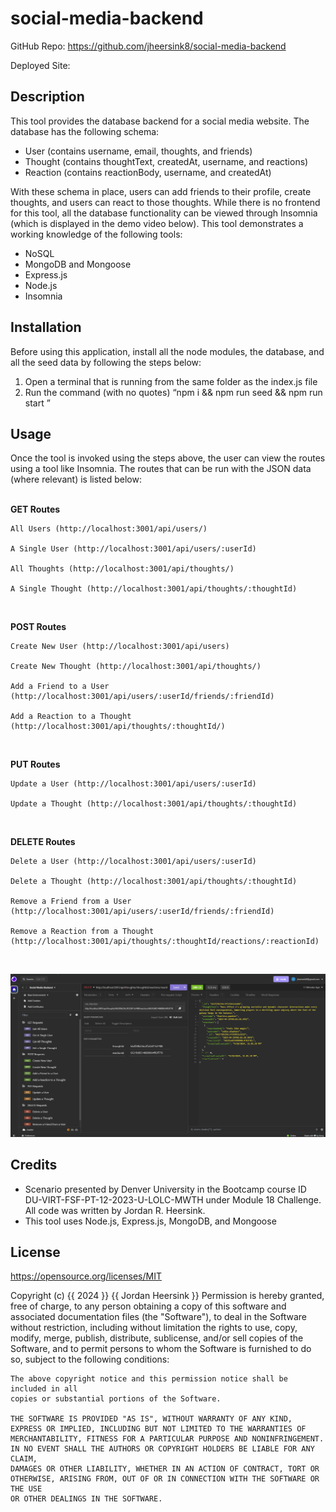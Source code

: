 # social-media-backend

GitHub Repo: https://github.com/jheersink8/social-media-backend

Deployed Site: 

## Description
This tool provides the database backend for a social media website. The database has the following schema:
- User (contains username, email, thoughts, and friends)
- Thought (contains thoughtText, createdAt, username, and reactions)
- Reaction (contains reactionBody, username, and createdAt) 

With these schema in place, users can add friends to their profile, create thoughts, and users can react to those thoughts. While there is no frontend for this tool, all the database functionality can be viewed through Insomnia (which is displayed in the demo video below). This tool demonstrates a working knowledge of the following tools:
- NoSQL
- MongoDB and Mongoose
- Express.js
- Node.js
- Insomnia



## Installation 
Before using this application, install all the node modules, the database, and all the seed data by following the steps below: 
1.	Open a terminal that is running from the same folder as the index.js file
2.	Run the command (with no quotes) “npm i && npm run seed && npm run start   ”


## Usage
Once the tool is invoked using the steps above, the user can view the routes using a tool like Insomnia. The routes that can be run with the JSON data (where relevant) is listed below: 
<br/><br/>

**GET Routes**

    All Users (http://localhost:3001/api/users/)

    A Single User (http://localhost:3001/api/users/:userId)

    All Thoughts (http://localhost:3001/api/thoughts/)

    A Single Thought (http://localhost:3001/api/thoughts/:thoughtId)

<br/>



**POST Routes**

    Create New User (http://localhost:3001/api/users)

    Create New Thought (http://localhost:3001/api/thoughts/)

    Add a Friend to a User (http://localhost:3001/api/users/:userId/friends/:friendId)

    Add a Reaction to a Thought (http://localhost:3001/api/thoughts/:thoughtId/)

  <br/>

**PUT Routes**

    Update a User (http://localhost:3001/api/users/:userId)

    Update a Thought (http://localhost:3001/api/thoughts/:thoughtId)
  
  <br/>

**DELETE Routes**

    Delete a User (http://localhost:3001/api/users/:userId)

    Delete a Thought (http://localhost:3001/api/thoughts/:thoughtId)

    Remove a Friend from a User (http://localhost:3001/api/users/:userId/friends/:friendId)

    Remove a Reaction from a Thought (http://localhost:3001/api/thoughts/:thoughtId/reactions/:reactionId)
  
<br/>


![A screenshot of a DELETE request payload being initiated in Insomnia.](./Assets/images/screenshot.png)


## Credits
- Scenario presented by Denver University in the Bootcamp course ID DU-VIRT-FSF-PT-12-2023-U-LOLC-MWTH under Module 18 Challenge. All code was written by Jordan R. Heersink.
- This tool uses Node.js, Express.js, MongoDB, and Mongoose


## License
https://opensource.org/licenses/MIT 

  Copyright (c) {{ 2024 }} {{ Jordan Heersink }}
    Permission is hereby granted, free of charge, to any person obtaining a copy
    of this software and associated documentation files (the "Software"), to deal
    in the Software without restriction, including without limitation the rights
    to use, copy, modify, merge, publish, distribute, sublicense, and/or sell
    copies of the Software, and to permit persons to whom the Software is
    furnished to do so, subject to the following conditions:
    
    The above copyright notice and this permission notice shall be included in all
    copies or substantial portions of the Software.
    
    THE SOFTWARE IS PROVIDED "AS IS", WITHOUT WARRANTY OF ANY KIND,
    EXPRESS OR IMPLIED, INCLUDING BUT NOT LIMITED TO THE WARRANTIES OF
    MERCHANTABILITY, FITNESS FOR A PARTICULAR PURPOSE AND NONINFRINGEMENT.
    IN NO EVENT SHALL THE AUTHORS OR COPYRIGHT HOLDERS BE LIABLE FOR ANY CLAIM,
    DAMAGES OR OTHER LIABILITY, WHETHER IN AN ACTION OF CONTRACT, TORT OR
    OTHERWISE, ARISING FROM, OUT OF OR IN CONNECTION WITH THE SOFTWARE OR THE USE
    OR OTHER DEALINGS IN THE SOFTWARE.